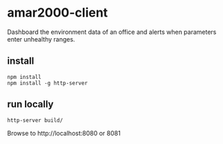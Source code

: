 # amar2000-client
Dashboard the environment data of an office and alerts when parameters enter unhealthy ranges.

## install

```
npm install
npm install -g http-server
```

## run locally

```
http-server build/
```

Browse to http://localhost:8080 or 8081
